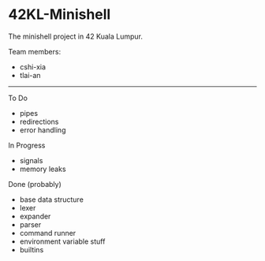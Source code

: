 # 42KL-Minishell
The minishell project in 42 Kuala Lumpur.

Team members:

- cshi-xia
- tlai-an

-------------------------------------------

To Do
- pipes
- redirections
- error handling

In Progress
- signals
- memory leaks

Done (probably)
- base data structure
- lexer
- expander
- parser
- command runner
- environment variable stuff
- builtins
